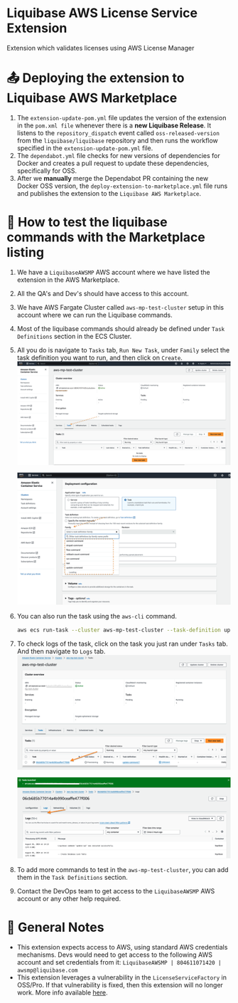 # Liquibase AWS License Service Extension
Extension which validates licenses using AWS License Manager

# :outbox_tray: Deploying the extension to Liquibase AWS Marketplace

1. The `extension-update-pom.yml` file updates the version of the extension in the `pom.xml file` whenever there is a **new Liquibase Release**. It listens to the `repository_dispatch` event called `oss-released-version` from the `liquibase/liquibase` repository and then runs the workflow specified in the `extension-update-pom.yml` file. 
2. The `dependabot.yml` file checks for new versions of dependencies for Docker and creates a pull request to update these dependencies, specifically for OSS. 
3. After we **manually** merge the Dependabot PR containing the new Docker OSS version, the `deploy-extension-to-marketplace.yml` file runs and publishes the extension to the `Liquibase AWS Marketplace`.

# :hammer: How to test the liquibase commands with the Marketplace listing 

1. We have a `LiquibaseAWSMP` AWS account where we have listed the extension in the AWS Marketplace.
2. All the QA's and Dev's should have access to this account.
3. We have AWS Fargate Cluster called `aws-mp-test-cluster` setup in this account where we can run the Liquibase commands.
4. Most of the liquibase commands should already be defined under `Task Definitions` section in the ECS Cluster.
5. All you do is navigate to `Tasks` tab, `Run New Task`, under `Family` select the task definition you want to run, and then click on `Create`.
   ![](./docs/image/task_tab.png)

   ![](./docs/image/run_task.png)
6. You can also run the task using the `aws-cli` command. 
   ```bash
   aws ecs run-task --cluster aws-mp-test-cluster --task-definition update-liquibase
   ```
7. To check logs of the task, click on the task you just ran under `Tasks` tab. And then navigate to `Logs` tab.
   ![](./docs/image/running_task.png)

   ![](./docs/image/logs_tab.png) 
8. To add more commands to test in the `aws-mp-test-cluster`, you can add them in the `Task Definitions` section.
9. Contact the DevOps team to get access to the `LiquibaseAWSMP` AWS account or any other help required.

# :blue_book: General Notes
- This extension expects access to AWS, using standard AWS credentials mechanisms. Devs would need to get access to the following AWS account and set credentials from it: `LiquibaseAWSMP | 804611071420 | awsmp@liquibase.com`
- This extension leverages a vulnerability in the `LicenseServiceFactory` in OSS/Pro. If that vulnerability is fixed, then this extension will no longer work. More info available [here](https://datical.atlassian.net/browse/DAT-12399).

